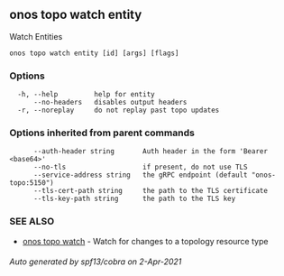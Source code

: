 ## onos topo watch entity

Watch Entities

```
onos topo watch entity [id] [args] [flags]
```

### Options

```
  -h, --help         help for entity
      --no-headers   disables output headers
  -r, --noreplay     do not replay past topo updates
```

### Options inherited from parent commands

```
      --auth-header string       Auth header in the form 'Bearer <base64>'
      --no-tls                   if present, do not use TLS
      --service-address string   the gRPC endpoint (default "onos-topo:5150")
      --tls-cert-path string     the path to the TLS certificate
      --tls-key-path string      the path to the TLS key
```

### SEE ALSO

* [onos topo watch](onos_topo_watch.md)	 - Watch for changes to a topology resource type

###### Auto generated by spf13/cobra on 2-Apr-2021
